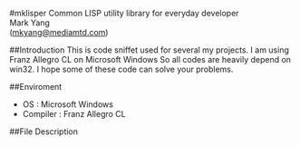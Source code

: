 #mklisper
Common LISP utility library for everyday developer\
Mark Yang \
(mkyang@mediamtd.com)

##Introduction
This is code sniffet used for several my projects. I am using Franz Allegro CL on Microsoft Windows
So all codes are heavily depend on win32.
I hope some of these code can solve your problems.

##Enviroment
- OS : Microsoft Windows
- Compiler : Franz Allegro CL

##File Description

